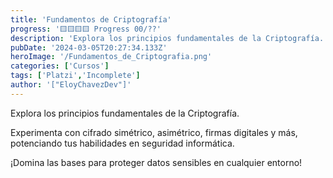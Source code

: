 ```yaml
---
title: 'Fundamentos de Criptografía'
progress: '🟨🟨🟨🟨 Progress 00/??'
description: 'Explora los principios fundamentales de la Criptografía. '
pubDate: '2024-03-05T20:27:34.133Z'
heroImage: '/Fundamentos_de_Criptografia.png'
categories: ['Cursos']
tags: ['Platzi','Incomplete']
author: '["EloyChavezDev"]'
---
```

Explora los principios fundamentales de la Criptografía. 

Experimenta con cifrado simétrico, asimétrico, firmas digitales y más, potenciando tus habilidades en seguridad informática. 

¡Domina las bases para proteger datos sensibles en cualquier entorno!
